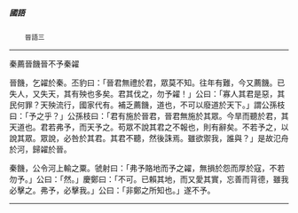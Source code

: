 

##### 國語
　　`晉語三`

* * *

秦薦晉饑晉不予秦糴

晉饑，乞糴於秦。丕豹曰：「晉君無禮於君，眾莫不知。往年有難，今又薦饑。已失人，又失天，其有殃也多矣。君其伐之，勿予糴！」公曰：「寡人其君是惡，其民何罪？天殃流行，國家代有。補乏薦饑，道也，不可以廢道於天下。」謂公孫枝曰：「予之乎？」公孫枝曰：「君有施於晉君，晉君無施於其眾。今旱而聽於君，其天道也。君若弗予，而天予之。苟眾不說其君之不報也，則有辭矣。不若予之，以說其眾。眾說，必咎於其君。其君不聽，然後誅焉。雖欲禦我，誰與？」是故氾舟於河，歸糴於晉。

秦饑，公令河上輸之粟。虢射曰：「弗予賂地而予之糴，無損於怨而厚於寇，不若勿予。」公曰：「然。」慶鄭曰：「不可。已賴其地，而又愛其實，忘善而背德，雖我必擊之。弗予，必擊我。」公曰：「非鄭之所知也。」遂不予。

* * *

